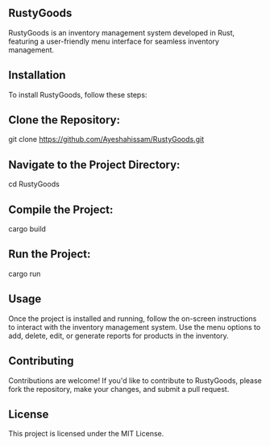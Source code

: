 ## RustyGoods
RustyGoods is an inventory management system developed in Rust, featuring a user-friendly menu interface for seamless inventory management.

## Installation
To install RustyGoods, follow these steps:

## Clone the Repository:
git clone https://github.com/Ayeshahissam/RustyGoods.git

## Navigate to the Project Directory:

cd RustyGoods

## Compile the Project:

cargo build

## Run the Project:

cargo run

## Usage
Once the project is installed and running, follow the on-screen instructions to interact with the inventory management system. Use the menu options to add, delete, edit, or generate reports for products in the inventory.

## Contributing
Contributions are welcome! If you'd like to contribute to RustyGoods, please fork the repository, make your changes, and submit a pull request.

## License
This project is licensed under the MIT License.
